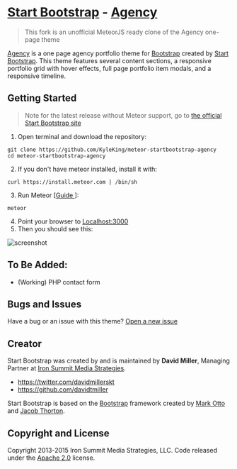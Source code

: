 # [Start Bootstrap](http://startbootstrap.com/) - [Agency](http://startbootstrap.com/template-overviews/agency/)
> This fork is an unofficial MeteorJS ready clone of the Agency one-page theme

[Agency](http://startbootstrap.com/template-overviews/agency/) is a one page agency portfolio theme for [Bootstrap](http://getbootstrap.com/) created by [Start Bootstrap](http://startbootstrap.com/). This theme features several content sections, a responsive portfolio grid with hover effects, full page portfolio item modals, and a responsive timeline.

## Getting Started
> Note for the latest release without Meteor support, go to [the official Start Bootstrap site](http://startbootstrap.com/template-overviews/agency/)

1. Open terminal and download the repository:

  ```
  git clone https://github.com/KyleKing/meteor-startbootstrap-agency
  cd meteor-startbootstrap-agency
  ```

2. If you don't have meteor installed, install it with:

  ```
  curl https://install.meteor.com | /bin/sh
  ```

3. Run Meteor [[Guide ](http://docs.meteor.com)]:

  ```
  meteor
  ```

4. Point your browser to [Localhost:3000 ](http://localhost:3000)
5. Then you should see this:

  ![screenshot](public/github/screenshot.png)

## To Be Added:

- (Working) PHP contact form

## Bugs and Issues

Have a bug or an issue with this theme? [Open a new issue](https://github.com/KyleKing/startbootstrap-agency/issues)

## Creator

Start Bootstrap was created by and is maintained by **David Miller**, Managing Partner at [Iron Summit Media Strategies](http://www.ironsummitmedia.com/).

* https://twitter.com/davidmillerskt
* https://github.com/davidtmiller

Start Bootstrap is based on the [Bootstrap](http://getbootstrap.com/) framework created by [Mark Otto](https://twitter.com/mdo) and [Jacob Thorton](https://twitter.com/fat).

## Copyright and License

Copyright 2013-2015 Iron Summit Media Strategies, LLC. Code released under the [Apache 2.0](https://github.com/IronSummitMedia/startbootstrap-agency/blob/gh-pages/LICENSE) license.
